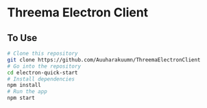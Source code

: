 # Threema Electron Client

## To Use

```bash
# Clone this repository
git clone https://github.com/Auuharakuumn/ThreemaElectronClient
# Go into the repository
cd electron-quick-start
# Install dependencies
npm install
# Run the app
npm start
```